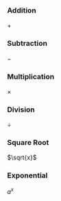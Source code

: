 ### Addition
$+$

### Subtraction
$-$

### Multiplication
$×$

### Division
$÷$

### Square Root
$\sqrt{x}$

### Exponential
$a^{x}$
